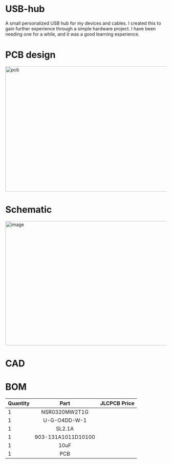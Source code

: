 # USB-hub
A small personalized USB hub for my devices and cables. I created this to gain further experience through a simple hardware project. I have been needing one for a while, and it was a good learning experience.


# PCB design 
<img width="847" height="390" alt="pcb" src="https://github.com/user-attachments/assets/6d0794fe-4c5a-47c7-973c-4cef3bc5db37" />


# Schematic
<img width="547" height="387" alt="image" src="https://github.com/user-attachments/assets/baf75e8f-1f99-45c3-815f-00f258c171e3" />


# CAD


# BOM
| Quantity | Part | JLCPCB Price |
| :------ | :---------: | ------: |
| 1 | NSR0320MW2T1G |  |
| 1 | U-G-O4DD-W-1 |  |
| 1 | SL2.1A |  |
| 1 | 903-131A1011D10100 |  |
| 1 | 10uF |  |
| 1 | PCB |  |





